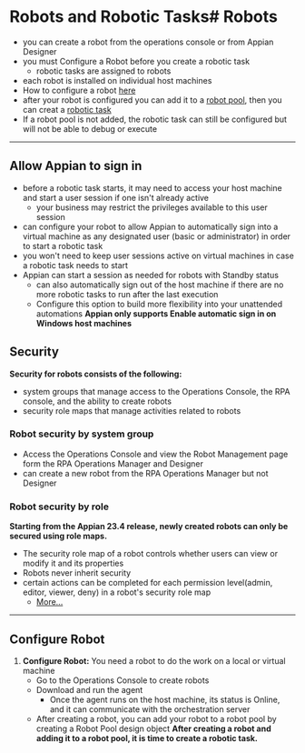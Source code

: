 # Robots and Robotic Tasks# Robots
- you can create a robot from the operations console or from Appian Designer
- you must Configure a Robot before you create a robotic task
    - robotic tasks are assigned to robots
- each robot is installed on individual host machines
- How to configure a robot [here](../../../StepByStep/SetUpRobot.md)
- after your robot is configured you can add it to a [robot pool](./RobotPools.md), then you can creat a [robotic task](./RoboticTasks.md)
- If a robot pool is not added, the robotic task can still be configured but will not be able to debug or execute
---

## Allow Appian to sign in
- before a robotic task starts, it may need to access your host machine and start a user session if one isn't already active
    - your business may restrict the privileges available to this user session
- can configure your robot to allow Appian to automatically sign into a virtual machine as any designated user (basic or administrator) in order to start a robotic task
- you won't need to keep user sessions active on virtual machines in case a robotic task needs to start
- Appian can start a session as needed for robots with Standby status
    - can also automatically sign out of the host machine if there are no more robotic tasks to run after the last execution
    - Configure this option to build more flexibility into your unattended automations
**Appian only supports Enable automatic sign in on Windows host machines**

## Security
**Security for robots consists of the following:**
- system groups that manage access to the Operations Console, the RPA console, and the ability to create robots
- security role maps that manage activities related to robots

### Robot security by system group
- Access the Operations Console and view the Robot Management page form the RPA Operations Manager and Designer
- can create a new robot from the RPA Operations Manager but not Designer

### Robot security by role 
**Starting from the Appian 23.4 release, newly created robots can only be secured using role maps.** 
- The security role map of a robot controls whether users can view or modify it and its properties
- Robots never inherit security
- certain actions can be completed for each permission level(admin, editor, viewer, deny) in a robot's security role map
    - [More...](https://docs.appian.com/suite/help/23.4/rpa-9.7/manage-robots.html#security)

---


## Configure Robot
1. **Configure Robot:** You need a robot to do the work on a local or virtual machine
    - Go to the Operations Console to create robots
    - Download and run the agent
        - Once the agent runs on the host machine, its status is Online, and it can communicate with the orchestration server
    - After creating a robot, you can add your robot to a robot pool by creating a Robot Pool design object
**After creating a robot and adding it to a robot pool, it is time to create a robotic task.**